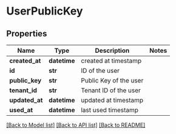 # UserPublicKey

## Properties
Name | Type | Description | Notes
------------ | ------------- | ------------- | -------------
**created_at** | **datetime** | created at timestamp | 
**id** | **str** | ID of the user | 
**public_key** | **str** | Public Key of the user | 
**tenant_id** | **str** | Tenant ID of the user | 
**updated_at** | **datetime** | updated at timestamp | 
**used_at** | **datetime** | last used timestamp | 

[[Back to Model list]](../README.md#documentation-for-models) [[Back to API list]](../README.md#documentation-for-api-endpoints) [[Back to README]](../README.md)

